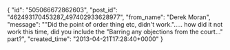  {
   "id": "505066672862603",
   "post_id": "462493170453287_497402933628977",
   "from_name": "Derek Moran",
   "message": "\"Did the point of order thing etc, didn't work.\"..... how did it not work this time, did you include the \"Barring any objections from the court...\" part?",
   "created_time": "2013-04-21T17:28:40+0000"
 }
